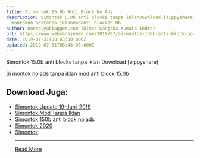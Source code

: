 ```yaml
---
title: Si montok 15.0b Anti Block No Ads
description: Simontok 5.0b anti blocks tanpa iklanDownload [zippyshare]Si
  montokno adstanpa iklanmodanti block15.0b
author: noreply@blogger.com (Dimas Lanjaka Kumala Indra)
url: https://www.webmanajemen.com/2019/07/si-montok-150b-anti-block-no-ads.html
date: 2019-07-31T08:43:00.000Z
updated: 2019-07-31T08:43:00.000Z
---
```


Simontok 15.0b anti blocks tanpa iklan
Download [zippyshare]

Si montok
no ads
tanpa iklan
mod
anti block
15.0b



## Download Juga:
- [Simontok Update 19-Juni-2019](/2019/06/simontok-update-terbaru-19-juni-2019.md)
- [Simontok Mod Tanpa Iklan](/2018/11/download-simontok-mod-no-ads-tanpa-iklan.md)
- [Simontok 150b anti block no ads](/2019/07/si-montok-150b-anti-block-no-ads.md)
- [Simontok 2020](https://sfile.mobi/1wLSds1DBW3)
- [Simontok](https://sfile.mobi/7vXO7p3V6MG)<hr/> <a href="https://www.webmanajemen.com/2019/07/si-montok-150b-anti-block-no-ads.html" rel="follow" class="button" id="read-more">Read More</a>